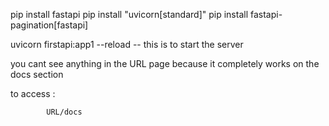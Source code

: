 pip install fastapi
pip install "uvicorn[standard]"
pip install fastapi-pagination[fastapi]


uvicorn firstapi:app1 --reload 
             -- this is to start the server

you cant see anything in the URL page because it completely works on the docs section

to access :
     
            URL/docs